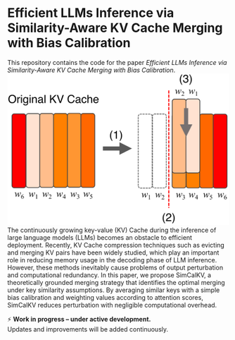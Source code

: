 # Efficient LLMs Inference via Similarity-Aware KV Cache Merging with Bias Calibration

This repository contains the code for the paper *Efficient LLMs Inference via Similarity-Aware KV Cache Merging with Bias Calibration*.  
![Project Logo](analysis/Illustration.png)
The continuously growing key-value (KV) Cache during the inference of large language models (LLMs) becomes an obstacle to efficient deployment. Recently, KV Cache compression techniques such as evicting and merging KV pairs have been widely studied, which play an important role in reducing memory
usage in the decoding phase of LLM inference. However, these methods inevitably cause problems of output perturbation and
computational redundancy. In this paper, we propose SimCalKV, a theoretically grounded merging strategy that identifies the optimal merging under key similarity assumptions. By averaging
similar keys with a simple bias calibration and weighting values according to attention scores, SimCalKV reduces perturbation with negligible computational overhead.

⚡ **Work in progress – under active development.**  
Updates and improvements will be added continuously.

